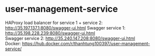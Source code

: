 # user-management-service
HAProxy load balancer for service 1 + service 2: http://35.197.137.1:8080/swagger-ui.html
Swagger service 1: http://35.198.228.239:8080/swagger-ui.html <br/>
Swagger service 2: http://35.240.147.208:8080/swagger-ui.html <br/>
Docker: https://hub.docker.com/r/thanhtung100397/user-management-service/
